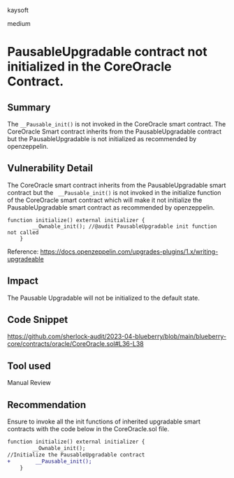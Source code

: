 kaysoft

medium

# PausableUpgradable contract not initialized in the CoreOracle Contract.

## Summary
The `__Pausable_init()` is not invoked in the CoreOracle smart contract. The CoreOracle Smart contract inherits from the PausableUpgradable contract but the PausableUpgradable is not initialized as recommended by openzeppelin.

## Vulnerability Detail
The CoreOracle smart contract inherits from the PausableUpgradable smart contract but the ` __Pausable_init()` is not invoked in the initialize function of the CoreOracle smart contract which will make it not initialize the PausableUpgradable smart contract as recommended by openzeppelin.
```solidity
function initialize() external initializer {
        __Ownable_init(); //@audit PausableUpgradable init function not called
    }
```
Reference: https://docs.openzeppelin.com/upgrades-plugins/1.x/writing-upgradeable

## Impact
The Pausable Upgradable will not be initialized to the default state.
## Code Snippet
https://github.com/sherlock-audit/2023-04-blueberry/blob/main/blueberry-core/contracts/oracle/CoreOracle.sol#L36-L38

## Tool used
Manual Review

## Recommendation
Ensure to invoke all the init functions of inherited upgradable smart contracts with the code below in the CoreOracle.sol file.
```diff
function initialize() external initializer {
        __Ownable_init();
//Initialize the PausableUpgradable contract
+        __Pausable_init();
    }
```



